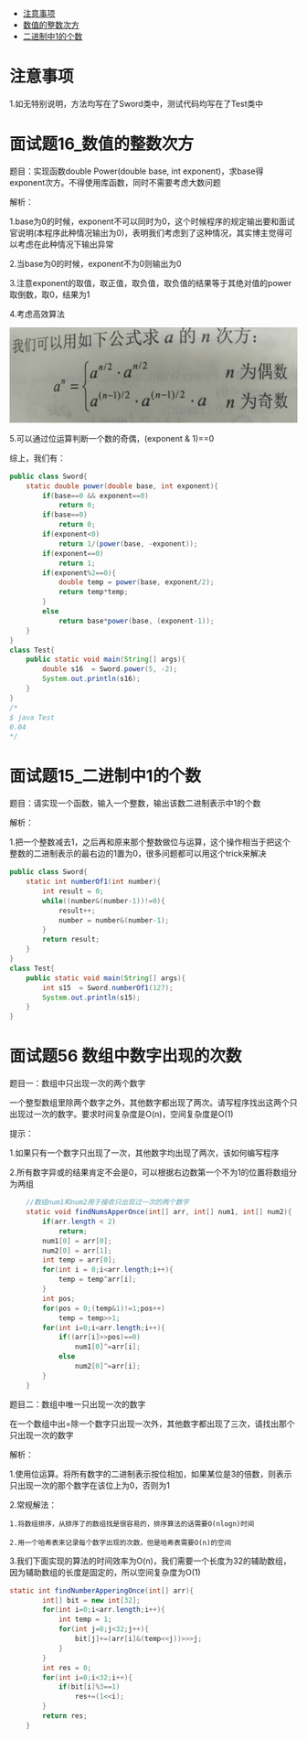 * [注意事项](#注意事项)
* [数值的整数次方](#面试题16_数值的整数次方)
* [二进制中1的个数](#面试题15_二进制中1的个数)

# 注意事项

1.如无特别说明，方法均写在了Sword类中，测试代码均写在了Test类中

# 面试题16_数值的整数次方

题目：实现函数double Power(double base, int exponent)，求base得exponent次方。不得使用库函数，同时不需要考虑大数问题

解析：

1.base为0的时候，exponent不可以同时为0，这个时候程序的规定输出要和面试官说明(本程序此种情况输出为0)，表明我们考虑到了这种情况，其实博主觉得可以考虑在此种情况下输出异常

2.当base为0的时候，exponent不为0则输出为0

3.注意exponent的取值，取正值，取负值，取负值的结果等于其绝对值的power取倒数，取0，结果为1

4.考虑高效算法

![power](https://github.com/geekavan/Sword/blob/master/power.png)

5.可以通过位运算判断一个数的奇偶，(exponent & 1)==0

综上，我们有：

```java
public class Sword{
    static double power(double base, int exponent){
        if(base==0 && exponent==0)
            return 0;
        if(base==0)
            return 0;
        if(exponent<0)
            return 1/(power(base, -exponent));
        if(exponent==0)
            return 1;
        if(exponent%2==0){
            double temp = power(base, exponent/2);
            return temp*temp;
        }
        else
            return base*power(base, (exponent-1));
    }
}
class Test{
    public static void main(String[] args){
        double s16  = Sword.power(5, -2);
        System.out.println(s16);
    }
}
/*
$ java Test
0.04
*/
```

# 面试题15_二进制中1的个数

题目：请实现一个函数，输入一个整数，输出该数二进制表示中1的个数

解析：

1.把一个整数减去1，之后再和原来那个整数做位与运算，这个操作相当于把这个整数的二进制表示的最右边的1置为0，很多问题都可以用这个trick来解决

```java
public class Sword{
    static int numberOf1(int number){
        int result = 0;
        while((number&(number-1))!=0){
            result++;
            number = number&(number-1);
        }
        return result;
    }
}
class Test{
    public static void main(String[] args){
        int s15  = Sword.numberOf1(127);
        System.out.println(s15);
    }
}
```

# 面试题56 数组中数字出现的次数

题目一：数组中只出现一次的两个数字

一个整型数组里除两个数字之外，其他数字都出现了两次。请写程序找出这两个只出现过一次的数字。要求时间复杂度是O(n)，空间复杂度是O(1)

提示：

1.如果只有一个数字只出现了一次，其他数字均出现了两次，该如何编写程序

2.所有数字异或的结果肯定不会是0，可以根据右边数第一个不为1的位置将数组分为两组

```java
    //数组num1和num2用于接收只出现过一次的两个数字
    static void findNumsApperOnce(int[] arr, int[] num1, int[] num2){
        if(arr.length < 2)
            return;
        num1[0] = arr[0];
        num2[0] = arr[1];
        int temp = arr[0];
        for(int i = 0;i<arr.length;i++){
            temp = temp^arr[i];
        }
        int pos;
        for(pos = 0;(temp&1)!=1;pos++)
            temp = temp>>1;
        for(int i=0;i<arr.length;i++){
            if((arr[i]>>pos)==0)
                num1[0]^=arr[i];
            else
                num2[0]^=arr[i];
        }
    }
```

题目二：数组中唯一只出现一次的数字

在一个数组中出=除一个数字只出现一次外，其他数字都出现了三次，请找出那个只出现一次的数字

解析：

1.使用位运算。将所有数字的二进制表示按位相加，如果某位是3的倍数，则表示只出现一次的那个数字在该位上为0，否则为1

2.常规解法：

    1.将数组排序，从排序了的数组找是很容易的，排序算法的话需要O(nlogn)时间

    2.用一个哈希表来记录每个数字出现的次数，但是哈希表需要O(n)的空间  

3.我们下面实现的算法的时间效率为O(n)，我们需要一个长度为32的辅助数组，因为辅助数组的长度是固定的，所以空间复杂度为O(1)

```java
static int findNumberApperingOnce(int[] arr){
        int[] bit = new int[32];
        for(int i=0;i<arr.length;i++){
            int temp = 1;
            for(int j=0;j<32;j++){
                bit[j]+=(arr[i]&(temp<<j))>>>j;
            }
        }
        int res = 0;
        for(int i=0;i<32;i++){
            if(bit[i]%3==1)
                res+=(1<<i);
        }
        return res;
    }
```